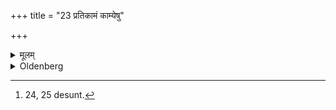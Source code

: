 +++
title = "23 प्रतिकामं काम्येषु"

+++

<details><summary>मूलम्</summary>

प्रतिकामं काम्येषु २३
</details>

<details><summary>Oldenberg</summary>

24 [^fn_985]. At ceremonies for the attainment of special wishes (he should do so) for each of the objects (which he wishes to attain).

[^fn_985]: 24, 25 desunt.
</details>
